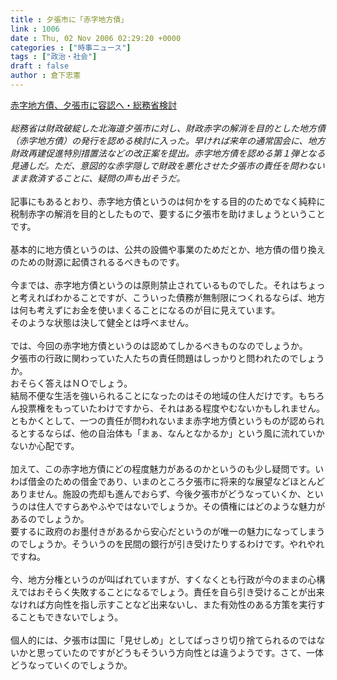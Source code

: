 ```yaml
---
title : 夕張市に「赤字地方債」
link : 1006
date : Thu, 02 Nov 2006 02:29:20 +0000
categories : ["時事ニュース"]
tags : ["政治・社会"]
draft : false
author : 倉下忠憲
---
```


<A HREF="http://www.nikkei.co.jp/news/main/20061102AT3S0101Y01112006.html" TARGET="_blank">赤字地方債、夕張市に容認へ・総務省検討</A><BR><BR><I>総務省は財政破綻した北海道夕張市に対し、財政赤字の解消を目的とした地方債（赤字地方債）の発行を認める検討に入った。早ければ来年の通常国会に、地方財政再建促進特別措置法などの改正案を提出。赤字地方債を認める第１弾となる見通しだ。ただ、意図的な赤字隠しで財政を悪化させた夕張市の責任を問わないまま救済することに、疑問の声も出そうだ。</I> <BR><BR>記事にもあるとおり、赤字地方債というのは何かをする目的のためでなく純粋に税制赤字の解消を目的としたもので、要するに夕張市を助けましょうということです。<BR><BR>基本的に地方債というのは、公共の設備や事業のためだとか、地方債の借り換えのための財源に起債されるるべきものです。<BR><BR>今までは、赤字地方債というのは原則禁止されているものでした。それはちょっと考えればわかることですが、こういった債務が無制限につくれるならば、地方は何も考えずにお金を使いまくることになるのが目に見えています。<BR>そのような状態は決して健全とは呼べません。<BR><BR>では、今回の赤字地方債というのは認めてしかるべきものなのでしょうか。<BR>夕張市の行政に関わっていた人たちの責任問題はしっかりと問われたのでしょうか。<BR>おそらく答えはＮＯでしょう。<BR>結局不便な生活を強いられることになったのはその地域の住人だけです。もちろん投票権をもっていたわけですから、それはある程度やむないかもしれません。<BR>ともかくとして、一つの責任が問われないまま赤字地方債というものが認められるとするならば、他の自治体も「まぁ、なんとなかるか」という風に流れていかないか心配です。<BR><BR>加えて、この赤字地方債にどの程度魅力があるのかというのも少し疑問です。いわば借金のための借金であり、いまのところ夕張市に将来的な展望などほとんどありません。施設の売却も進んでおらず、今後夕張市がどうなっていくか、というのは住人ですらあやふやではないでしょうか。その債権にはどのような魅力があるのでしょうか。<BR>要するに政府のお墨付きがあるから安心だというのが唯一の魅力になってしまうのでしょうか。そういうのを民間の銀行が引き受けたりするわけです。やれやれですね。<BR><BR>今、地方分権というのが叫ばれていますが、すくなくとも行政が今のままの心構えではおそらく失敗することになるでしょう。責任を自ら引き受けることが出来なければ方向性を指し示すことなど出来ないし、また有効性のある方策を実行することもできないでしょう。<BR><BR>個人的には、夕張市は国に「見せしめ」としてばっさり切り捨てられるのではないかと思っていたのですがどうもそういう方向性とは違うようです。さて、一体どうなっていくのでしょうか。<br><br>
